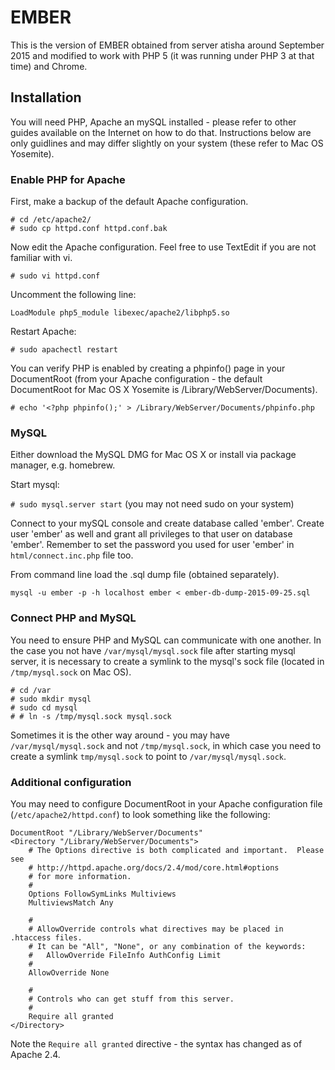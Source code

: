 # EMBER
This is the version of EMBER obtained from server atisha around September 2015 and modified to work with PHP 5 (it was running under PHP 3 at that time) and Chrome.

## Installation

You will need PHP, Apache an mySQL installed - please refer to other guides available on the Internet on how to do that. Instructions below are only guidlines and may differ slightly on your system (these refer to Mac OS Yosemite).

### Enable PHP for Apache

First, make a backup of the default Apache configuration.

```
# cd /etc/apache2/
# sudo cp httpd.conf httpd.conf.bak
```

Now edit the Apache configuration. Feel free to use TextEdit if you are not familiar with vi.

`# sudo vi httpd.conf`

Uncomment the following line:

`LoadModule php5_module libexec/apache2/libphp5.so`

Restart Apache:

`# sudo apachectl restart`

You can verify PHP is enabled by creating a phpinfo() page in your DocumentRoot (from your Apache configuration - the default DocumentRoot for Mac OS X Yosemite is /Library/WebServer/Documents).

`# echo '<?php phpinfo();' > /Library/WebServer/Documents/phpinfo.php`

### MySQL

Either download the MySQL DMG for Mac OS X or install via package manager, e.g. homebrew.

Start mysql:

`# sudo mysql.server start` (you may not need sudo on your system)

Connect to your mySQL console and create database called 'ember'. Create user 'ember' as well and grant all privileges to that user on database 'ember'. Remember to set the password you used for user 'ember' in `html/connect.inc.php` file too.

From command line load the .sql dump file (obtained separately).

`mysql -u ember -p -h localhost ember < ember-db-dump-2015-09-25.sql`

### Connect PHP and MySQL
You need to ensure PHP and MySQL can communicate with one another. In the case you not have `/var/mysql/mysql.sock` file after starting mysql server, it is necessary to create a symlink to the mysql's sock file (located in `/tmp/mysql.sock` on Mac OS).

```
# cd /var 
# sudo mkdir mysql
# sudo cd mysql
# # ln -s /tmp/mysql.sock mysql.sock
```

Sometimes it is the other way around - you may have `/var/mysql/mysql.sock` and not `/tmp/mysql.sock`, in which case you need to create a symlink `tmp/mysql.sock` to point to `/var/mysql/mysql.sock`.

### Additional configuration 

You may need to configure DocumentRoot in your Apache configuration file (`/etc/apache2/httpd.conf`) to look something like the following:

```
DocumentRoot "/Library/WebServer/Documents"
<Directory "/Library/WebServer/Documents">
    # The Options directive is both complicated and important.  Please see
    # http://httpd.apache.org/docs/2.4/mod/core.html#options
    # for more information.
    #
    Options FollowSymLinks Multiviews
    MultiviewsMatch Any

    #
    # AllowOverride controls what directives may be placed in .htaccess files.
    # It can be "All", "None", or any combination of the keywords:
    #   AllowOverride FileInfo AuthConfig Limit
    #
    AllowOverride None

    #
    # Controls who can get stuff from this server.
    #
    Require all granted
</Directory>
```

Note the `Require all granted` directive - the syntax has changed as of Apache 2.4.
